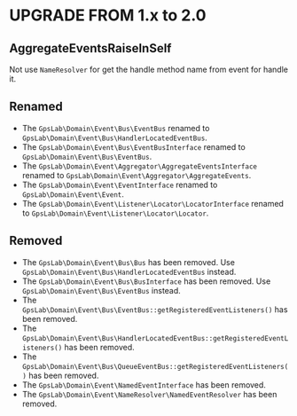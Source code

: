 UPGRADE FROM 1.x to 2.0
=======================

## AggregateEventsRaiseInSelf

Not use `NameResolver` for get the handle method name from event for handle it.

## Renamed

* The `GpsLab\Domain\Event\Bus\EventBus` renamed to `GpsLab\Domain\Event\Bus\HandlerLocatedEventBus`.
* The `GpsLab\Domain\Event\Bus\EventBusInterface` renamed to `GpsLab\Domain\Event\Bus\EventBus`.
* The `GpsLab\Domain\Event\Aggregator\AggregateEventsInterface` renamed to `GpsLab\Domain\Event\Aggregator\AggregateEvents`.
* The `GpsLab\Domain\Event\EventInterface` renamed to `GpsLab\Domain\Event\Event`.
* The `GpsLab\Domain\Event\Listener\Locator\LocatorInterface` renamed to `GpsLab\Domain\Event\Listener\Locator\Locator`.

## Removed

* The `GpsLab\Domain\Event\Bus\Bus` has been removed. Use `GpsLab\Domain\Event\Bus\HandlerLocatedEventBus` instead.
* The `GpsLab\Domain\Event\Bus\BusInterface` has been removed. Use `GpsLab\Domain\Event\Bus\EventBus` instead.
* The `GpsLab\Domain\Event\Bus\EventBus::getRegisteredEventListeners()` has been removed.
* The `GpsLab\Domain\Event\Bus\HandlerLocatedEventBus::getRegisteredEventListeners()` has been removed.
* The `GpsLab\Domain\Event\Bus\QueueEventBus::getRegisteredEventListeners()` has been removed.
* The `GpsLab\Domain\Event\NamedEventInterface` has been removed.
* The `GpsLab\Domain\Event\NameResolver\NamedEventResolver` has been removed.
